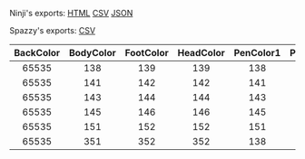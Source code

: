 Ninji's exports: [HTML](https://wuffs.org/acnh/bcsv_140/html/MessageCardBoardDesignParam.html) [CSV](https://wuffs.org/acnh/bcsv_140/csv/MessageCardBoardDesignParam.csv) [JSON](https://wuffs.org/acnh/bcsv_140/json/MessageCardBoardDesignParam.json)

Spazzy's exports: [CSV](JSON)

| BackColor | BodyColor | FootColor | HeadColor | PenColor1 | PenColor2 | PenColor3 | PenColor4 | RuleColor | TextLotId | _84818e10 | UniqueID | ResourceName |
|:--:|:--:|:--:|:--:|:--:|:--:|:--:|:--:|:--:|:--:|:--:|:--:|:--:|
| 65535 | 138 | 139 | 139 | 138 | 360 | 169 | 170 | 1 | -1 | 65535 | 0 | 'BoardCardNormal00' | 
| 65535 | 141 | 142 | 142 | 141 | 141 | 141 | 141 | 1 | -1 | 65535 | 1 | 'BoardCardBirthday00' | 
| 65535 | 143 | 144 | 144 | 143 | 143 | 143 | 143 | 1 | -1 | 65535 | 2 | 'BoardCardFishing00' | 
| 65535 | 145 | 146 | 146 | 145 | 145 | 145 | 145 | 1 | -1 | 65535 | 3 | 'BoardCardInsect00' | 
| 65535 | 151 | 152 | 152 | 151 | 151 | 151 | 151 | 1 | -1 | 65535 | 4 | 'BoardCardNewYearsEve00' | 
| 65535 | 351 | 352 | 352 | 138 | 351 | 351 | 351 | 1 | -1 | 65535 | 5 | 'BoardCardOffice00' | 
